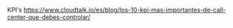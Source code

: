 KPI's
https://www.cloudtalk.io/es/blog/los-10-kpi-mas-importantes-de-call-center-que-debes-controlar/